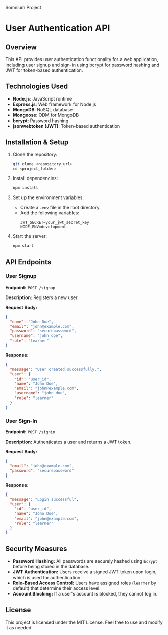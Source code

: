 Somnium Project
# User Authentication API

## Overview

This API provides user authentication functionality for a web application, including user signup and sign-in using bcrypt for password hashing and JWT for token-based authentication.

## Technologies Used

- **Node.js**: JavaScript runtime
- **Express.js**: Web framework for Node.js
- **MongoDB**: NoSQL database
- **Mongoose**: ODM for MongoDB
- **bcrypt**: Password hashing
- **jsonwebtoken (JWT)**: Token-based authentication

## Installation & Setup

1. Clone the repository:

   ```sh
   git clone <repository_url>
   cd <project_folder>
   ```

2. Install dependencies:

   ```sh
   npm install
   ```

3. Set up the environment variables:

   - Create a `.env` file in the root directory.
   - Add the following variables:
     ```env
     JWT_SECRET=your_jwt_secret_key
     NODE_ENV=development
     ```

4. Start the server:

   ```sh
   npm start
   ```

## API Endpoints

### **User Signup**

**Endpoint:** `POST /signup`

**Description:** Registers a new user.

**Request Body:**

```json
{
  "name": "John Doe",
  "email": "john@example.com",
  "password": "securepassword",
  "username": "john_doe",
  "role": "learner"
}
```

**Response:**

```json
{
  "message": "User created successfully.",
  "user": {
    "id": "user_id",
    "name": "John Doe",
    "email": "john@example.com",
    "username": "john_doe",
    "role": "learner"
  }
}
```

### **User Sign-In**

**Endpoint:** `POST /signin`

**Description:** Authenticates a user and returns a JWT token.

**Request Body:**

```json
{
  "email": "john@example.com",
  "password": "securepassword"
}
```

**Response:**

```json
{
  "message": "Login successful",
  "user": {
    "id": "user_id",
    "name": "John Doe",
    "email": "john@example.com",
    "role": "learner"
  }
}
```

## Security Measures

- **Password Hashing:** All passwords are securely hashed using `bcrypt` before being stored in the database.
- **JWT Authentication:** Users receive a signed JWT token upon login, which is used for authentication.
- **Role-Based Access Control:** Users have assigned roles (`learner` by default) that determine their access level.
- **Account Blocking:** If a user's account is blocked, they cannot log in.

## License

This project is licensed under the MIT License. Feel free to use and modify it as needed.



